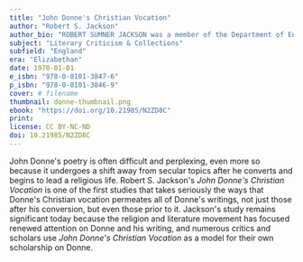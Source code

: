 ```yaml
---
title: "John Donne's Christian Vocation"
author: "Robert S. Jackson"
author_bio: "ROBERT SUMNER JACKSON was a member of the Department of English at Yale University. His education was both theological and literary; he received his S.T.B from Harvard Divinity School and his Ph.D. in English from the University of Michigan."
subject: "Literary Criticism & Collections"
subfield: "England"
era: "Elizabethan"
date: 1970-01-01
e_isbn: "978-0-8101-3847-6"
p_isbn: "978-0-8101-3846-9"
cover: # filename
thumbnail: donne-thumbnail.png
ebook: "https://doi.org/10.21985/N2ZD8C"
print:
license: CC BY-NC-ND
doi: 10.21985/N2ZD8C
---
```

John Donne's poetry is often difficult and perplexing, even more so because it undergoes a shift away from secular topics after he converts and begins to lead a religious life. Robert S. Jackson's _John Donne's Christian Vocation_ is one of the first studies that takes seriously the ways that Donne's Christian vocation permeates all of Donne's writings, not just those after his conversion, but even those prior to it. Jackson's study remains significant today because the religion and literature movement has focused renewed attention on Donne and his writing, and numerous critics and scholars use _John Donne's Christian Vocation_ as a model for their own scholarship on Donne.
